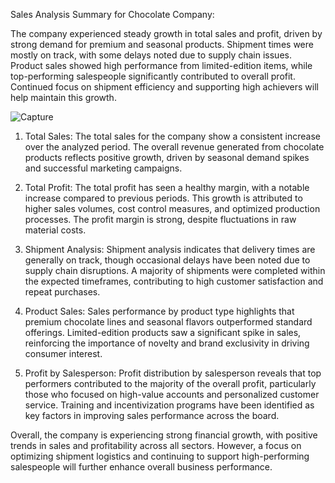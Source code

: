 Sales Analysis Summary for Chocolate Company:

The company experienced steady growth in total sales and profit, driven by strong demand for premium and seasonal products. Shipment times were mostly on track, with some delays noted due to supply chain issues. Product sales showed high performance from limited-edition items, while top-performing salespeople significantly contributed to overall profit. Continued focus on shipment efficiency and supporting high achievers will help maintain this growth.

![Capture](https://github.com/user-attachments/assets/d1b08ec6-28d0-4718-aadc-1f01708a081d)

1. Total Sales:
The total sales for the company show a consistent increase over the analyzed period. The overall revenue generated from chocolate products reflects positive growth, driven by seasonal demand spikes and successful marketing campaigns.

2. Total Profit:
The total profit has seen a healthy margin, with a notable increase compared to previous periods. This growth is attributed to higher sales volumes, cost control measures, and optimized production processes. The profit margin is strong, despite fluctuations in raw material costs.

3. Shipment Analysis:
Shipment analysis indicates that delivery times are generally on track, though occasional delays have been noted due to supply chain disruptions. A majority of shipments were completed within the expected timeframes, contributing to high customer satisfaction and repeat purchases.

4. Product Sales:
Sales performance by product type highlights that premium chocolate lines and seasonal flavors outperformed standard offerings. Limited-edition products saw a significant spike in sales, reinforcing the importance of novelty and brand exclusivity in driving consumer interest.

5. Profit by Salesperson:
Profit distribution by salesperson reveals that top performers contributed to the majority of the overall profit, particularly those who focused on high-value accounts and personalized customer service. Training and incentivization programs have been identified as key factors in improving sales performance across the board.

Overall, the company is experiencing strong financial growth, with positive trends in sales and profitability across all sectors. However, a focus on optimizing shipment logistics and continuing to support high-performing salespeople will further enhance overall business performance.
